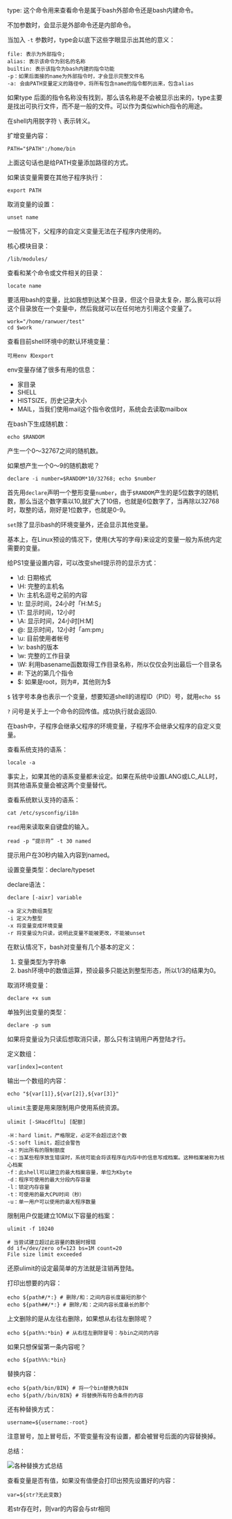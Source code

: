 type: 这个命令用来查看命令是属于bash外部命令还是bash内建命令。

不加参数时，会显示是外部命令还是内部命令。

当加入 `-t` 参数时，type会以底下这些字眼显示出其他的意义：

```
file: 表示为外部指令;
alias: 表示该命令为别名的名称
builtin: 表示该指令为bash内建的指令功能
-p：如果后面接的name为外部指令时，才会显示完整文件名
-a: 会由PATH变量定义的路径中，将所有包含name的指令都列出来，包含alias
```

如果type 后面的指令名称没有找到，那么该名称是不会被显示出来的，type主要是找出可执行文件，而不是一般的文件。可以作为类似which指令的用途。

在shell内用脱字符 `\` 表示转义。

扩增变量内容：

``` 
PATH="$PATH":/home/bin
```
上面这句话也是给PATH变量添加路径的方式。

如果该变量需要在其他子程序执行：

```
export PATH
```

取消变量的设置：

```
unset name
```

一般情况下，父程序的自定义变量无法在子程序内使用的。

核心模块目录：
```
/lib/modules/
```

查看和某个命令或文件相关的目录：

```
locate name
```

要活用bash的变量，比如我想到达某个目录，但这个目录太复杂，那么我可以将这个目录放在一个变量中，然后我就可以在任何地方引用这个变量了。

```
work="/home/ranwuer/test"
cd $work
```

查看目前shell环境中的默认环境变量：

```
可用env 和export
```

env变量存储了很多有用的信息：

- 家目录
- SHELL
- HISTSIZE，历史记录大小
- MAIL，当我们使用mail这个指令收信时，系统会去读取mailbox

在bash下生成随机数：

```
echo $RANDOM
```

产生一个0～32767之间的随机数。

如果想产生一个0～9的随机数呢？

```
declare -i number=$RANDOM*10/32768; echo $number
```

首先用`declare`声明一个整形变量`number`，由于`$RANDOM`产生的是5位数字的随机数，那么当这个数字乘以10,就扩大了10倍，也就是6位数字了，当再除以32768时，取整的话，刚好是1位数字，也就是0-9。

`set`除了显示bash的环境变量外，还会显示其他变量。

基本上，在Linux预设的情况下，使用{大写的字母}来设定的变量一般为系统内定需要的变量。

给PS1变量设置内容，可以改变shell提示符的显示方式：

- \d: 日期格式
- \H: 完整的主机名
- \h: 主机名逗号之前的内容
- \t: 显示时间，24小时「H:M:S」
- \T: 显示时间，12小时
- \A: 显示时间，24小时[H:M]
- \@: 显示时间，12小时「am:pm」
- \u: 目前使用者帐号
- \v: bash的版本
- \w: 完整的工作目录
- \W: 利用basename函数取得工作目录名称，所以仅仅会列出最后一个目录名
- \#: 下达的第几个指令
- \$: 如果是root，则为#，其他则为$

`$` 钱字号本身也表示一个变量，想要知道shell的进程ID（PID）号，就用`echo $$`

`?` 问号是关于上一个命令的回传值。成功执行就会返回0.

在bash中，子程序会继承父程序的环境变量，子程序不会继承父程序的自定义变量。

查看系统支持的语系：

```
locale -a
```

事实上，如果其他的语系变量都未设定。如果在系统中设置LANG或LC_ALL时，则其他语系变量会被这两个变量替代。

查看系统默认支持的语系：

```
cat /etc/sysconfig/i18n
```

`read`用来读取来自键盘的输入。

```
read -p “提示符” -t 30 named
```

提示用户在30秒内输入内容到named。

设置变量类型：declare/typeset

declare语法：

```
declare [-aixr] variable

-a 定义为数组类型
-i 定义为整型
-x 将变量变成环境变量
-r 将变量设为只读，说明此变量不能被更改，不能被unset
```

在默认情况下，bash对变量有几个基本的定义：

1. 变量类型为字符串
2. bash环境中的数值运算，预设最多只能达到整型形态，所以1/3的结果为0。

取消环境变量：

```
declare +x sum
```


单独列出变量的类型：

```
declare -p sum
```

如果将变量设为只读后想取消只读，那么只有注销用户再登陆才行。

定义数组：

```
var[index]=content
```

输出一个数组的内容：

```
echo "${var[1]},${var[2]},${var[3]}"
```

`ulimit`主要是用来限制用户使用系统资源。

```
ulimit [-SHacdfltu] [配额]

-H：hard limit，严格限定，必定不会超过这个数
-S：soft limit，超过会警告
-a：列出所有的限制额度
-c：当某些程序放生错误时，系统可能会将该程序在内存中的信息写成档案。这种档案被称为核心档案
-f：此shell可以建立的最大档案容量，单位为Kbyte
-d：程序可使用的最大分段内存容量
-l：锁定内存容量
-t：可使用的最大CPU时间（秒）
-u：单一用户可以使用的最大程序数量

```

限制用户仅能建立10M以下容量的档案：

```
ulimit -f 10240

# 当尝试建立超过此容量的数据时报错
dd if=/dev/zero of=123 bs=1M count=20
File size limit exceeded
```

还原ulimit的设定最简单的方法就是注销再登陆。

打印出想要的内容：

```
echo ${path#/*:} # 删除/和：之间内容长度最短的那个
echo ${path##/*:} # 删除/和：之间内容长度最长的那个
```

上文删除的是从左往右删除，如果想从右往左删除呢？

```
echo ${path%:*bin} # 从右往左删除冒号：与bin之间的内容
```

如果只想保留第一条内容呢？

```
echo ${path%%:*bin}
```

替换内容：

```
echo ${path/bin/BIN} # 将一个bin替换为BIN
echo ${path//bin/BIN} # 将替换所有符合条件的内容
```

还有种替换方式：
```
username=${username:-root}
```

注意冒号，加上冒号后，不管变量有没有设置，都会被冒号后面的内容替换掉。

总结：

![各种替换方式总结](http://i.v2ex.co/4HdlMRdo.png)

查看变量是否有值，如果没有值便会打印出预先设置好的内容：
```
var=${str?无此变数}
```

若str存在时，则var的内容会与str相同
